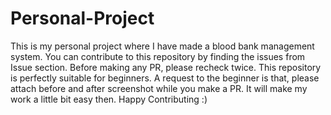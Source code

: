 # Personal-Project
This is my personal project where I have made a blood bank management system. You can contribute to this repository by finding the issues from Issue section. Before making any PR, please recheck twice. This repository is perfectly suitable for beginners.
A request to the beginner is that,  please attach before and after screenshot while you make a PR. It will make my work a little bit easy then. 
Happy Contributing :)
